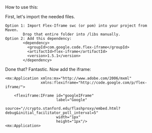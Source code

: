 How to use this:

First, let's import the needed files.

    Option 1: Import Flex-Iframe swc (or pom) into your project from Maven. 
            Drop that entire folder into /libs manually.
    Option 2: Add this dependency:
            <dependency>
              <groupId>com.google.code.flex-iframe</groupId>
              <artifactId>flex-iframe</artifactId>
              <version>1.5.1</version>
            </dependency>

Done that? Fantastic. Now add the iframe:

    <mx:Application xmlns:mx="http://www.adobe.com/2006/mxml"
                    xmlns:flexiframe="http://code.google.com/p/flex-iframe/">
    
        <flexiframe:IFrame id="googleIFrame"
                           label="Google"
                           source="//crypto.stanford.edu/flashproxy/embed.html?debug&initial_facilitator_poll_interval=5"
                           width="1px"
                           height="1px"/>
    <mx:Application>
    
